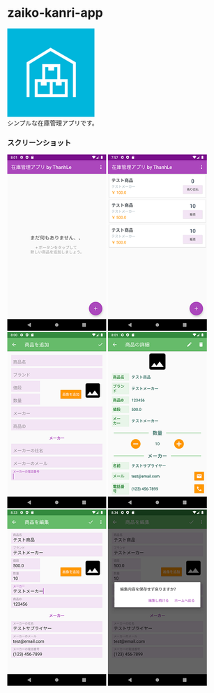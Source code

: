# zaiko-kanri-app
![logo](screenshots/logo.PNG)
<br/>
シンプルな在庫管理アプリです。

### スクリーンショット

![main](screenshots/5.png)
![main_full](screenshots/1.png)
![add_manually](screenshots/3.png)
![details](screenshots/4.png)
![edit](screenshots/8.png)
![dialog](screenshots/6.png)
